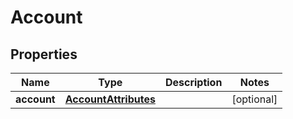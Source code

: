 
# Account

## Properties
Name | Type | Description | Notes
------------ | ------------- | ------------- | -------------
**account** | [**AccountAttributes**](AccountAttributes.md) |  |  [optional]



